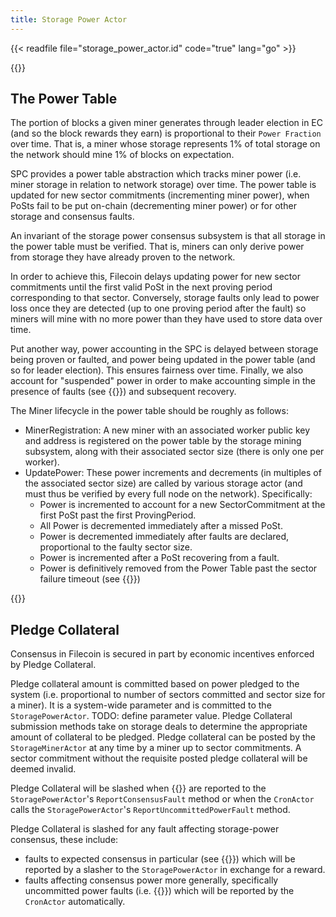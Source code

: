```yaml
---
title: Storage Power Actor
---
```


{{< readfile file="storage_power_actor.id" code="true" lang="go" >}}


{{<label power_table>}}
## The Power Table

The portion of blocks a given miner generates through leader election in EC (and so the block rewards they earn) is proportional to their `Power Fraction` over time. That is, a miner whose storage represents 1% of total storage on the network should mine 1% of blocks on expectation.

SPC provides a power table abstraction which tracks miner power (i.e. miner storage in relation to network storage) over time. The power table is updated for new sector commitments (incrementing miner power), when PoSts fail to be put on-chain (decrementing miner power) or for other storage and consensus faults.

An invariant of the storage power consensus subsystem is that all storage in the power table must be verified. That is, miners can only derive power from storage they have already proven to the network.

In order to achieve this, Filecoin delays updating power for new sector commitments until the first valid PoSt in the next proving period corresponding to that sector.
Conversely, storage faults only lead to power loss once they are detected (up to one proving period after the fault) so miners will mine with no more power than they have used to store data over time.

Put another way, power accounting in the SPC is delayed between storage being proven or faulted, and power being updated in the power table (and so for leader election). This ensures fairness over time.
Finally, we also account for "suspended" power in order to make accounting simple in the presence of faults (see {{<sref consensus_faults>}}) and subsequent recovery.

The Miner lifecycle in the power table should be roughly as follows:
- MinerRegistration: A new miner with an associated worker public key and address is registered on the power table by the storage mining subsystem, along with their associated sector size (there is only one per worker).
- UpdatePower: These power increments and decrements (in multiples of the associated sector size) are called by various storage actor (and must thus be verified by every full node on the network). Specifically:
    - Power is incremented to account for a new SectorCommitment at the first PoSt past the first ProvingPeriod.
    - All Power is decremented immediately after a missed PoSt.
    - Power is decremented immediately after faults are declared, proportional to the faulty sector size.
    - Power is incremented after a PoSt recovering from a fault.
    - Power is definitively removed from the Power Table past the sector failure timeout (see {{<sref storage_faults>}})

{{<label pledge_collateral>}}
## Pledge Collateral

Consensus in Filecoin is secured in part by economic incentives enforced by Pledge Collateral.

Pledge collateral amount is committed based on power pledged to the system (i.e. proportional to number of sectors committed and sector size for a miner). It is a system-wide parameter and is committed to the `StoragePowerActor`. TODO: define parameter value. Pledge Collateral submission methods take on storage deals to determine the appropriate amount of collateral to be pledged. Pledge collateral can be posted by the `StorageMinerActor` at any time by a miner up to sector commitments. A sector commitment without the requisite posted pledge collateral will be deemed invalid.

Pledge Collateral will be slashed when {{<sref consensus_faults>}} are reported to the `StoragePowerActor`'s `ReportConsensusFault` method or when the `CronActor` calls the `StoragePowerActor`'s `ReportUncommittedPowerFault` method.

Pledge Collateral is slashed for any fault affecting storage-power consensus, these include:
- faults to expected consensus in particular (see {{<sref consensus_faults>}}) which will be reported by a slasher to the `StoragePowerActor` in exchange for a reward.
- faults affecting consensus power more generally, specifically uncommitted power faults (i.e. {{<sref storage faults>}}) which will be reported by the `CronActor` automatically.